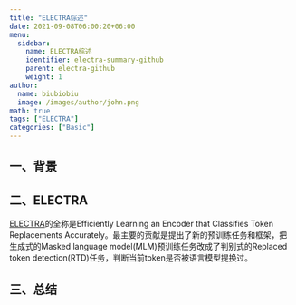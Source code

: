 ```yaml
---
title: "ELECTRA综述"
date: 2021-09-08T06:00:20+06:00
menu:
  sidebar:
    name: ELECTRA综述
    identifier: electra-summary-github
    parent: electra-github
    weight: 1
author:
  name: biubiobiu
  image: /images/author/john.png
math: true
tags: ["ELECTRA"]
categories: ["Basic"]
---
```



## 一、背景



## 二、ELECTRA
<a href="https://openreview.net/pdf?id=r1xMH1BtvB" target="blank">ELECTRA</a>的全称是Efficiently Learning an Encoder that Classifies Token Replacements Accurately。最主要的贡献是提出了新的预训练任务和框架，把生成式的Masked language model(MLM)预训练任务改成了判别式的Replaced token detection(RTD)任务，判断当前token是否被语言模型提换过。



## 三、总结


